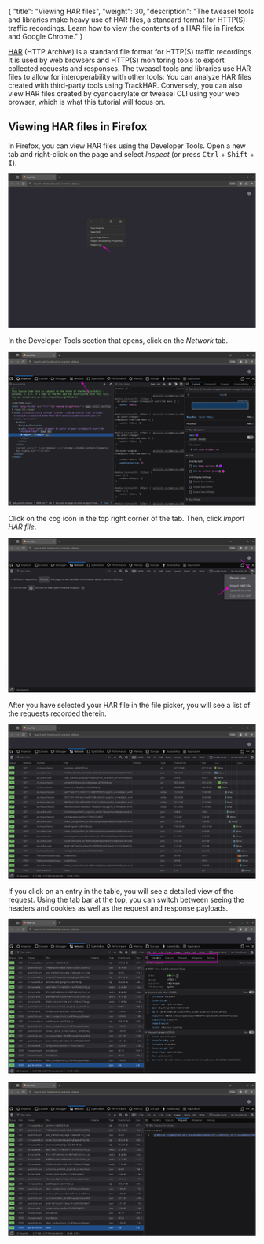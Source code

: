{
    "title": "Viewing HAR files",
    "weight": 30,
    "description": "The tweasel tools and libraries make heavy use of HAR files, a standard format for HTTP(S) traffic recordings. Learn how to view the contents of a HAR file in Firefox and Google Chrome."
}

[HAR](http://www.softwareishard.com/blog/har-12-spec/) (HTTP Archive) is a standard file format for HTTP(S) traffic recordings. It is used by web browsers and HTTP(S) monitoring tools to export collected requests and responses. The tweasel tools and libraries use HAR files to allow for interoperability with other tools: You can analyze HAR files created with third-party tools using TrackHAR. Conversely, you can also view HAR files created by cyanoacrylate or tweasel CLI using your web browser, which is what this tutorial will focus on.

## Viewing HAR files in Firefox

In Firefox, you can view HAR files using the Developer Tools. Open a new tab and right-click on the page and select *Inspect* (or press <kbd>Ctrl</kbd> + <kbd>Shift</kbd> + <kbd>I</kbd>).

![Screenshot of the new tab page in Firefox. The right-click context menu is open and an arrow points to the last entry, "Inspect (Q)".](firefox-01-inspect.png)

In the Developer Tools section that opens, click on the *Network* tab.

![Screenshot of the Developer Tools section in Firefox. An arrow points to the Network tab.](firefox-02-network-tab.png)

Click on the cog icon in the top right corner of the tab. Then, click *Import HAR file*.

![Screenshot of the Network tab in the Firefox Developer tools. An arrow points to a cog icon in the top right, under which a context menu is open. Another arrow points to the "Import HAR file" entry.](firefox-03-import-har.png)

After you have selected your HAR file in the file picker, you will see a list of the requests recorded therein.

![Screenshot of the Network tab showing a tabular list of 22 requests, most of them to the api.airbnb.com domain.](firefox-04-har-requests.png)

If you click on an entry in the table, you will see a detailed view of the request. Using the tab bar at the top, you can switch between seeing the headers and cookies as well as the request and response payloads.

![Screenshot of the Network tab showing a detailed view of the headers in a request to https://api2.branch.io/v1/close. Both response and request headers are shown. At the top, a tab group with the entries Headers, Cookies, Request, Response, and Timings is highlighted with a box.](firefox-05-har-single-headers.png)

![Screenshot of the same request in the Network tab but this time the request tab is open, showing the beginning of the request payload. The payload is a JSON object, of which the device_fingerprint_id property is visible.](firefox-06-har-single-request.png)
